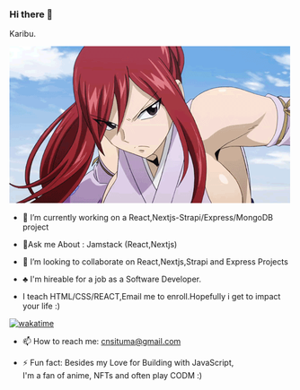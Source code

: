 ### Hi there 👋
Karibu. 

![claragithub](https://github.com/CSituma/CSituma/blob/main/tumblr_nt02rdAnUC1uu7byeo1_500.gif)


- 🔭 I’m currently working on a React,Nextjs-Strapi/Express/MongoDB project

- 🌱Ask me About : Jamstack (React,Nextjs)

- 👯 I’m looking to collaborate on React,Nextjs,Strapi and Express Projects

- ♣️ I'm hireable for a job as a Software Developer.

-  I teach HTML/CSS/REACT,Email me to enroll.Hopefully i get to impact your life  :)

[![wakatime](https://wakatime.com/badge/user/c555d6ae-b42a-4d0a-b509-3c407478399d.svg)](https://wakatime.com/@c555d6ae-b42a-4d0a-b509-3c407478399d)

- 📫 How to reach me: cnsituma@gmail.com

- ⚡ Fun fact: Besides my Love for Building with JavaScript,<br>
     I'm a fan of anime, NFTs and often play CODM :)
    <br>
  
     
